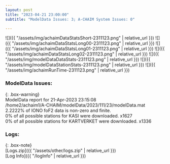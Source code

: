 ```yaml
---
layout: post
title: "2023-04-21 23:00:00"
subtitle: "ModelData Issues: 3; A-CHAIM System Issues: 0"

---
```


![]({{ "/assets/img/achaimDataStatsShort-2311123.png" | relative_url }})
![]({{ "/assets/img/achaimDataStatsLong00-2311123.png" | relative_url }})
![]({{ "/assets/img/achaimDataStatsLong01-2311123.png" | relative_url }})
![]({{ "/assets/img/achaimDataStatsLong02-2311123.png" | relative_url }})
![]({{ "/assets/img/modelDataDataStats-2311123.png" | relative_url }})
![]({{ "/assets/img/modelDataStationStats-2311123.png" | relative_url }})
![]({{ "/assets/img/achaimRunTime-2311123.png" | relative_url }})


### ModelData Issues:  
  
{: .box-warning}  
 ModelData report for 21-Apr-2023 23:15:08   
 /home2/achaim1/A-CHAIM/modelData/2023/111/23/modelData.mat   
 2.2222% of IONO foF2 data is non-zero and finite.   
 0% of all possible stations for KASI were downloaded. x1627   
 0% of all possible stations for KARTVERKET were downloaded. x1336   
  


### Logs:  
  
{: .box-note}  
[Logs.zip]({{ "/assets/other/logs.zip" | relative_url }})  
[Log Info]({{ "/logInfo" | relative_url }})  
